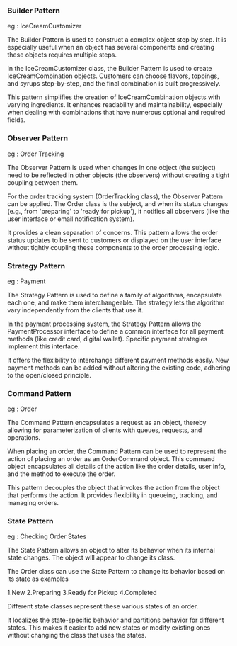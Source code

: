 ### Builder Pattern

eg : IceCreamCustomizer

The Builder Pattern is used to construct a complex object step by step. It is especially useful when an object has several components and creating these objects requires multiple steps.

In the IceCreamCustomizer class, the Builder Pattern is used to create IceCreamCombination objects. Customers can choose flavors, toppings, and syrups step-by-step, and the final combination is built progressively.

This pattern simplifies the creation of IceCreamCombination objects with varying ingredients. It enhances readability and maintainability, especially when dealing with combinations that have numerous optional and required fields.

### Observer Pattern

eg : Order Tracking

The Observer Pattern is used when changes in one object (the subject) need to be reflected in other objects (the observers) without creating a tight coupling between them.

For the order tracking system (OrderTracking class), the Observer Pattern can be applied. The Order class is the subject, and when its status changes (e.g., from 'preparing' to 'ready for pickup'), it notifies all observers (like the user interface or email notification system).

It provides a clean separation of concerns. This pattern allows the order status updates to be sent to customers or displayed on the user interface without tightly coupling these components to the order processing logic.

### Strategy Pattern

eg : Payment

The Strategy Pattern is used to define a family of algorithms, encapsulate each one, and make them interchangeable. The strategy lets the algorithm vary independently from the clients that use it.

In the payment processing system, the Strategy Pattern allows the PaymentProcessor interface to define a common interface for all payment methods (like credit card, digital wallet). Specific payment strategies implement this interface.

It offers the flexibility to interchange different payment methods easily. New payment methods can be added without altering the existing code, adhering to the open/closed principle.

### Command Pattern

eg : Order

The Command Pattern encapsulates a request as an object, thereby allowing for parameterization of clients with queues, requests, and operations.

When placing an order, the Command Pattern can be used to represent the action of placing an order as an OrderCommand object. This command object encapsulates all details of the action like the order details, user info, and the method to execute the order.

This pattern decouples the object that invokes the action from the object that performs the action. It provides flexibility in queueing, tracking, and managing orders.
### State Pattern

eg : Checking Order States

The State Pattern allows an object to alter its behavior when its internal state changes. The object will appear to change its class.

The Order class can use the State Pattern to change its behavior based on its state as examples

1.New
2.Preparing
3.Ready for Pickup
4.Completed

Different state classes represent these various states of an order.

It localizes the state-specific behavior and partitions behavior for different states. 
This makes it easier to add new states or modify existing ones without changing the class that uses the states.